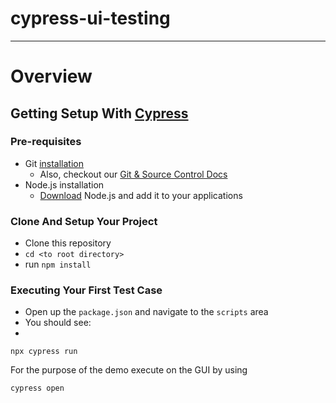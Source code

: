 # cypress-ui-testing

---
# Overview

## Getting Setup With [Cypress](https://docs.cypress.io/guides/getting-started/installing-cypress)

### Pre-requisites

- Git [installation](https://www.atlassian.com/git/tutorials/install-git)
  - Also, checkout our [Git & Source Control Docs](https://healthforceio.atlassian.net/wiki/spaces/PHAR/pages/44236851/Git+Source+Control)
- Node.js installation
  - [Download](https://nodejs.org/en/download) Node.js and add it to your applications

### Clone And Setup Your Project

- Clone this repository
- `cd <to root directory>`
- run `npm install`




### Executing Your First Test Case

- Open up the `package.json` and navigate to the `scripts` area
- You should see:
- 
```
npx cypress run
```

For the purpose of the demo execute on the GUI by using 
```
cypress open
```
